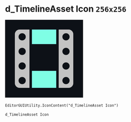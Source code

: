 # d_TimelineAsset Icon `256x256`
<img src="/img/d_TimelineAsset%20Icon.png" width=256 height=256>

``` CSharp
EditorGUIUtility.IconContent("d_TimelineAsset Icon")
```
```
d_TimelineAsset Icon
```
